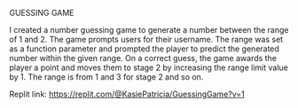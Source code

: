 GUESSING GAME

I created a number guessing game to generate a number between the range of 1 and 2. The game prompts users for their username.
The range was set as a function parameter and prompted the player to predict the generated number within the given range. On a correct guess, the game awards the player a point and moves them to stage 2 by increasing the range limit value by 1. The range is from 1 and 3 for stage 2 and so on. 

Replit link:
https://replit.com/@KasiePatricia/GuessingGame?v=1